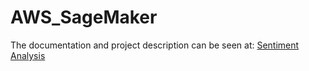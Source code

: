 # AWS_SageMaker

The documentation and project description can be seen at: [Sentiment Analysis](https://www.asbattu.com/projects/sentiment_analysis/)
